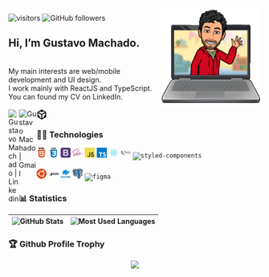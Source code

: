 <div>
  <img align="right" width="200px" height="200px" alt="Gustavo Machado" src="https://github.com/gusbmachado/gusbmachado/blob/main/profile-avatar.png" />
</div>

![visitors](https://visitor-badge.glitch.me/badge?page_id=gusbmachado.visitor-badge)
![GitHub followers](https://img.shields.io/github/followers/gusbmachado?style=social)

<h2><b>Hi, I’m Gustavo Machado.</b></h2>
<br />
My main interests are web/mobile development and UI design.
<br />
I work mainly with ReactJS and TypeScript.
<br />
You can found my CV on LinkedIn.
<br /><br />

<a href="https://www.linkedin.com/in/gustavo-machado-40a250186/">
  <img align="left" alt="Gustavo Machado | Linkedin" width="21px" src="https://cdn.freebiesupply.com/logos/large/2x/linkedin-icon-logo-png-transparent.png" />
</a>
<a href="mailto:gustavobmachado105@gmail.com">
  <img align="left" alt="Gustavo Machado | Gmail" width="35px" src="https://external-content.duckduckgo.com/iu/?u=https%3A%2F%2Ficonape.com%2Fwp-content%2Fuploads%2F1%2F11%2Fgmail-02.png&f=1&nofb=1&ipt=2383076da332200e88559dd5489508db09a78af8c62725e476cb7c4781b3236e&ipo=images" />
</a>
<a href="https://codesandbox.io/u/gustavobmachado105">
  <img align="left" alt="Gustavo Machado | CodeSandbox" width="20px" src="https://raw.githubusercontent.com/anuraghazra/anuraghazra/master/assets/codesandbox.svg" />
</a>

<br />

<h3>👨‍💻 <b>Technologies</b></h3>

<code><img height="20" alt="html" src="https://raw.githubusercontent.com/github/explore/80688e429a7d4ef2fca1e82350fe8e3517d3494d/topics/html/html.png"></code>
<code><img height="20" alt="css" src="https://raw.githubusercontent.com/github/explore/80688e429a7d4ef2fca1e82350fe8e3517d3494d/topics/css/css.png"></code>
<code><img height="20" alt="bootstrap" src="https://raw.githubusercontent.com/github/explore/80688e429a7d4ef2fca1e82350fe8e3517d3494d/topics/bootstrap/bootstrap.png"></code>
<code><img height="20" alt="sass" src="https://raw.githubusercontent.com/github/explore/80688e429a7d4ef2fca1e82350fe8e3517d3494d/topics/sass/sass.png"></code>
<code><img height="20" alt="javascript" src="https://raw.githubusercontent.com/github/explore/80688e429a7d4ef2fca1e82350fe8e3517d3494d/topics/javascript/javascript.png"></code>
<code><img height="20" alt="typescript" src="https://raw.githubusercontent.com/github/explore/80688e429a7d4ef2fca1e82350fe8e3517d3494d/topics/typescript/typescript.png"></code>
<code><img height="20" alt="react" src="https://raw.githubusercontent.com/github/explore/80688e429a7d4ef2fca1e82350fe8e3517d3494d/topics/react/react.png"></code>
<code><img height="20" alt="flask" src="https://raw.githubusercontent.com/github/explore/5c058a388828bb5fde0bcafd4bc867b5bb3f26f3/topics/flask/flask.png"></code>
<code><img height="20" alt="styled-components" src="https://raw.githubusercontent.com/styled-components/brand/master/styled-components.png"></code>
<br /><br />
<code><img height="20" alt="ubuntu" src="https://raw.githubusercontent.com/github/explore/80688e429a7d4ef2fca1e82350fe8e3517d3494d/topics/ubuntu/ubuntu.png"></code>
<code><img height="20" alt="bash" src="https://raw.githubusercontent.com/github/explore/80688e429a7d4ef2fca1e82350fe8e3517d3494d/topics/bash/bash.png"></code>
<code><img height="20" alt="docker" src="https://raw.githubusercontent.com/github/explore/80688e429a7d4ef2fca1e82350fe8e3517d3494d/topics/docker/docker.png"></code>
<code><img height="20" alt="postgresql" src="https://raw.githubusercontent.com/github/explore/80688e429a7d4ef2fca1e82350fe8e3517d3494d/topics/postgresql/postgresql.png"></code>
<code><img height="20" alt="figma" src="https://cdn-images-1.medium.com/max/1600/1*6XgfDCVn81AYX68Xvd2I-g@2x.png"></code> 
<!-- 
<div>
  <img align="right" width="200px" height="233.3px" alt="Gustavo Machado" src="https://github.com/gusbmachado/gusbmachado/blob/main/CV-QRCode.png" />
</div> -->
<h3>📊 <b>Statistics</b></h3>

| ![GitHub Stats](https://github-stats.jinliming2.com/api?username=gusbmachado&show_icons=true&count_private=true&bg_color=transparent&hide_border=1&line_height=28) | ![Most Used Languages](https://github-stats.jinliming2.com/api/top-langs/?username=gusbmachado&layout=compact&count_private=true&bg_color=transparent&hide_border=1&card_width=444&langs_count=10,BiliBili-UWP) |
|:-----:|:-----:|

<!-- ![GitHub Stats](https://github-readme-stats.vercel.app/api?username=gusbmachado&&show_icons=true&count_private=true)

![Top Langs](https://github-readme-stats.vercel.app/api/top-langs/?username=gusbmachado) -->
<!---
gusbmachado/gusbmachado is a ✨ special ✨ repository because its `README.md` (this file) appears on your GitHub profile.
You can click the Preview link to take a look at your changes.
--->

<h3>🏆 <b>Github Profile Trophy<b></h3>
<p align="center">
  <a href="https://github.com/gusbmachado">
    <img width=800 src="https://github-profile-trophy.vercel.app/?username=gusbmachado&column=5&no-frame=true"/>
  </a>
</p>
